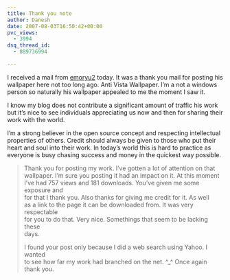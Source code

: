 ```yaml
---
title: Thank you note
author: Danesh
date: 2007-08-03T16:50:42+00:00
pvc_views:
  - 3994
dsq_thread_id:
  - 889736994

---
```

I received a mail from [emoryu2][1] today. It was a thank you mail for posting his wallpaper here not too long ago. Anti Vista Wallpaper. I&#8217;m a not a windows person so naturally his wallpaper appealed to me the moment I saw it.

I know my blog does not contribute a significant amount of traffic his work but it&#8217;s nice to see individuals appreciating us now and then for sharing their work with the world.

I&#8217;m a strong believer in the open source concept and respecting intellectual properties of others. Credit should always be given to those who put their heart and soul into their work. In today&#8217;s world this is hard to practice as everyone is busy chasing success and money in the quickest way possible.

> Thank you for posting my work. I&#8217;ve gotten a lot of attention on that  
> wallpaper. I&#8217;m sure you posting it had an impact on it. At this moment  
> I&#8217;ve had 757 views and 181 downloads. You&#8217;ve given me some exposure and  
> for that I thank you. Also thanks for giving me credit for it. As well  
> as a link to the page it can be downloaded from. It was very respectable  
> for you to do that. Very nice. Somethings that seem to be lacking these  
> days.
> 
> I found your post only because I did a web search using Yahoo. I wanted  
> to see how far my work had branched on the net. ^_^ Once again thank you.

 [1]: http://emoryu21.deviantart.com/